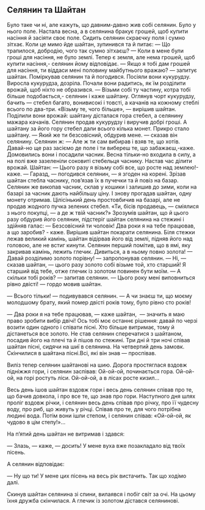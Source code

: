 ## Селянин та Шайтан
Було таке чи ні, але кажуть, що давним-давно жив собі селянин.
Було у нього поле.
Настала весна, а в селянина бракує грошей, щоб купити насіння й засіяти своє поле.
Сидить селянин скраєчку поля і сумно зітхає.
Коли це мимо йде шайтан, зупинився та й питає:
— Що трапилося, добродію, чого так сумно зітхаєш?
— Коли в мене були гроші для насіння, не було землі.
Тепер є земля, але нема грошей, щоб купити насіння,- селянин йому відповідає.
— Якщо я тобі дам грошей для насіння, ти віддаси мені половину майбутнього вражаю? — запитує шайтан.
Поміркував селянин та й погодився.
Посіяли вони кукурудзу.
Виросла кукурудза, дозріла.
Почали вони радитись, як їм розділити врожай, щоб ніхто не образився.
— Візьми собі ту частину, котра тобі більше подобається,- селянин і каже шайтану.
Оглянув чорт кукурудзу, бачить — стебел багато, вонивисокі і товсті, а качанів на кожному стеблі всього по два-три.
«Візьму те, чого більше», — вирішив шайтан.
Поділили вони врожай: шайтану дісталася гора стебел, а селянину мажара качанів.
Селянин продав кукурудзу і виручив добрі гроші.
А шайтану за його гору стебел дали всього кілька монет.
Прикро стало шайтану.
— Який же ти безсовісний, обдурив мене. — сказав він селянину.
Селянин ж:
— Але ж ти сам вибирав і взяв те, що хотів.
Давай-но ще раз засіємо де поле і ти вибереш те, що забажаєш,-каже.
Домовились вони і посадили часник.
Весна тільки-но входила в силу, а на полі вже зазеленіли соковиті стебельця часнику.
Настав час ділити врожай.
Шайтан:
— Цього разу я візьму собі все, що росте над землею!-каже.
— Гаразд, — погодився селянин, — я згоден на корені.
Зрізав шайтан стебла часнику, пов’язав їх в пучечки та й повіз на базар.
Селянин же викопав часник, склав у кошики і залишив до зими, коли на базарі за часник дають найбільшу ціну.
І знову прогадав шайтан, одну монету отримав.
Цілісінький день простовбичив на базарі, але не продав жодного пучка зелених стебел.
«Ти, бісів продавець, — сміялися з нього покупці, — а де ж твій часник?»
Зрозумів шайтан, що й цього разу обдурив його селянин, підстеріг шайтан селянина на стежині і здійняв галас:
— Безсовісний ти чоловік!
Два роки я на тебе працював, а що заробив? - каже.
Вирішив шайтан покарати селянина.
Біля стежки лежав великий камінь, шайтан відірвав його від землі, підняв його над головою, але не встиг кинути.
Селянин перший помітив, що в ямі, яку закривав камінь, лежить глечик.
Дивиться, а в ньому повно золота!
— Давай розділимо золото порівну! — запропонував селянин.
— Ні, — сказав шайтан, — цього разу золото собі візьме той, хто старший!
Я старший від тебе, отже глечик із золотом повинен бути моїм.
— А скільки тобі років? — запитав селянин.
— Цього року мені виповниться рівно двісті! — гордо мовив шайтан.

— Всього тільки! — подивувався селянин. — А чи знаєш ти, що моєму молодшому брату, який помер двісті років тому, було рівно сто років!

— Два роки я на тебе працював, — каже шайтан,
 — значить я маю право зробити вибір двічі!
Ось тобі моє останнє рішення: давай по черзі возити один одного і співати пісні.
Хто більше витримає, тому й дістанеться все золото.
Не став селянин сперечатися з шайтаном, посадив його на плечі та й пішов по стежині.
Три дні й три ночі співав шайтан пісні, сидячи на шиї в селянина.
На четвертий день замовк.
Скінчилися в шайтана пісні.Всі, які він знав — проспівав.

Виліз тепер селянин шайтанові на шию.
Дорога простяглася вздовж підніжжя гори, і селянин заспівав:
Ой-ой-ой, починається гора.
Ой-ой-ой, на горі ростуть ліси.
Ой-ой-ой, а в лісах росте кизил...

Весь день ішов шайтан вздовж гори і весь день селянин співав про те, що бачив довкола, і про все те, що знав про гори.
Наступного дня шлях проліг вздовж річки, і селянин весь день співав про річку, про її чудесну воду, про риб, що живуть у річці.
Співав про те, для чого потрібна людині вода.
Потім вони ішли степом, і селянин співав: «Ой-ой-ой, як чудово в цім степу!»...

На п’ятий день шайтан не витримав і здався:

— Злазь, — каже, — досить!
У мене вуха вже позакладало від твоїх пісень.

А селянин відповідає:

— Ну що ти!
У мене цих пісень на весь рік вистачить.
Так що ходімо далі.

Скинув шайтан селянина зі спини, вилаявся і побіг світ за очі.
На цьому їхня дружба скінчилася.
А глечик із золотом дістався селянинові.
